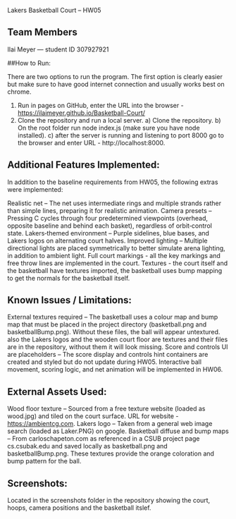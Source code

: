 Lakers Basketball Court – HW05

## Team Members

Ilai Meyer — student ID 307927921

##How to Run:

There are two options to run the program. The first option is clearly easier but make sure to have good internet connection and usually works best on chrome.
1) Run in pages on GitHub, enter the URL into the browser - https://ilaimeyer.github.io/Basketball-Court/
2) Clone the repository and run a local server.
   a) Clone the repository.
   b) On the root folder run node index.js (make sure you have node installed).
   c) after the server is running and listening to port 8000 go to the browser and enter URL - http://localhost:8000.

## Additional Features Implemented:

In addition to the baseline requirements from HW05, the following extras were implemented:

Realistic net – The net uses intermediate rings and multiple strands rather than simple lines, preparing it for realistic animation.
Camera presets – Pressing C cycles through four predetermined viewpoints (overhead, opposite baseline and behind each basket), regardless of orbit‑control state.
Lakers‑themed environment – Purple sidelines, blue bases, and Lakers logos on alternating court halves.
Improved lighting – Multiple directional lights are placed symmetrically to better simulate arena lighting, in addition to ambient light.
Full court markings - all the key markings and free throw lines are implemented in the court.
Textures - the court itself and the basketball have textures imported, the basketball uses bump mapping to get the normals for the basketball itself.

## Known Issues / Limitations:

External textures required – The basketball uses a colour map and bump map that must be placed in the project directory (basketball.png and basketballBump.png). Without these files, the ball will appear untextured.
also the Lakers logos and the wooden court floor are textures and their files are in the repository, without them it will look missing.
Score and controls UI are placeholders – The score display and controls hint containers are created and styled but do not update during HW05. Interactive ball movement, scoring logic, and net animation will be implemented in HW06.

## External Assets Used:

Wood floor texture – Sourced from a free texture website (loaded as wood.jpg) and tiled on the court surface. URL for website - https://ambientcg.com.
Lakers logo – Taken from a general web image search (loaded as Laker.PNG) on google.
Basketball diffuse and bump maps – From carloschapeton.com as referenced in a CSUB project page
cs.csubak.edu and saved locally as basketball.png and basketballBump.png. These textures provide the orange coloration and bump pattern for the ball.

## Screenshots:

Located in the screenshots folder in the repository showing the court, hoops, camera positions and the basketball itslef.
